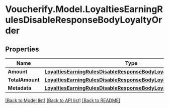 # Voucherify.Model.LoyaltiesEarningRulesDisableResponseBodyLoyaltyOrder

## Properties

Name | Type | Description | Notes
------------ | ------------- | ------------- | -------------
**Amount** | [**LoyaltiesEarningRulesDisableResponseBodyLoyaltyOrderAmount**](LoyaltiesEarningRulesDisableResponseBodyLoyaltyOrderAmount.md) |  | [optional] 
**TotalAmount** | [**LoyaltiesEarningRulesDisableResponseBodyLoyaltyOrderTotalAmount**](LoyaltiesEarningRulesDisableResponseBodyLoyaltyOrderTotalAmount.md) |  | [optional] 
**Metadata** | [**LoyaltiesEarningRulesDisableResponseBodyLoyaltyOrderMetadata**](LoyaltiesEarningRulesDisableResponseBodyLoyaltyOrderMetadata.md) |  | [optional] 

[[Back to Model list]](../../README.md#documentation-for-models) [[Back to API list]](../../README.md#documentation-for-api-endpoints) [[Back to README]](../../README.md)

